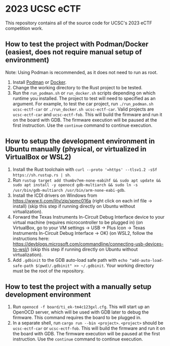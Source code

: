 # 2023 UCSC eCTF

This repository contains all of the source code for UCSC's 2023 eCTF competition work.

## How to test the project with Podman/Docker (easiest, does not require manual setup of environment)
Note: Using Podman is recommended, as it does not need to run as root.
1. Install [Podman](https://podman.io/getting-started/installation) or [Docker](https://docs.docker.com/get-docker/).
2. Change the working directory to the Rust project to be tested.
3. Run the `run_podman.sh` or `run_docker.sh` scripts depending on which runtime you installed. The project to test will need to specified as an argument. For example, to test the car project, run `./run_podman.sh ucsc-ectf-car` or `./run_docker.sh ucsc-ectf-car`. Valid projects are `ucsc-ectf-car` and `ucsc-ectf-fob`. This will build the firmware and run it on the board with GDB. The firmware execution will be paused at the first instruction. Use the `continue` command to continue execution.

## How to setup the development environment in Ubuntu manually (physical, or virtualized in VirtualBox or WSL2)
1. Install the Rust toolchain with `curl --proto '=https' --tlsv1.2 -sSf https://sh.rustup.rs | sh`.
2. Run `rustup target add thumbv7em-none-eabihf && sudo apt update && sudo apt install -y openocd gdb-multiarch && sudo ln -s /usr/bin/gdb-multiarch /usr/bin/arm-none-eabi-gdb`.
3. Install the ICDI drivers on Windows from https://www.ti.com/litv/zip/spmc016a (right click on each inf file -> install) (skip this step if running directly on Ubuntu without virtualization).
4. Forward the Texas Instruments In-Circuit Debug Interface device to your virtual machine (requires microcontroller to be plugged in) (on VirtualBox, go to your VM settings -> USB -> Plus Icon -> Texas Instruments In-Circuit Debug Interface -> OK) (on WSL2, follow the instructions here: https://devblogs.microsoft.com/commandline/connecting-usb-devices-to-wsl/) (skip this step if running directly on Ubuntu without virtualization).
5. Add `.gdbinit` to the GDB auto-load safe path with `echo "add-auto-load-safe-path $(pwd)/.gdbinit" >> ~/.gdbinit`. Your working directory must be the root of the repository.

## How to test the project with a manually setup development environment
1. Run `openocd -f board/ti_ek-tm4c123gxl.cfg`. This will start up an OpenOCD server, which will be used with GDB later to debug the firmware. This command requires the board to be plugged in.
2. In a separate shell, run `cargo run --bin <project>`. `<project>` should be `ucsc-ectf-car` or `ucsc-ectf-fob`. This will build the firmware and run it on the board with GDB. The firmware execution will be paused at the first instruction. Use the `continue` command to continue execution.
